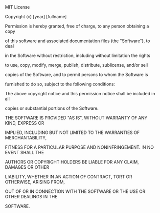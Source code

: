 MIT License

Copyright \(c\) \[year\] \[fullname\]

Permission is hereby granted, free of charge, to any person obtaining a copy

of this software and associated documentation files \(the "Software"\), to deal

in the Software without restriction, including without limitation the rights

to use, copy, modify, merge, publish, distribute, sublicense, and/or sell

copies of the Software, and to permit persons to whom the Software is

furnished to do so, subject to the following conditions:

The above copyright notice and this permission notice shall be included in all

copies or substantial portions of the Software\.

THE SOFTWARE IS PROVIDED "AS IS", WITHOUT WARRANTY OF ANY KIND, EXPRESS OR

IMPLIED, INCLUDING BUT NOT LIMITED TO THE WARRANTIES OF MERCHANTABILITY,

FITNESS FOR A PARTICULAR PURPOSE AND NONINFRINGEMENT\. IN NO EVENT SHALL THE

AUTHORS OR COPYRIGHT HOLDERS BE LIABLE FOR ANY CLAIM, DAMAGES OR OTHER

LIABILITY, WHETHER IN AN ACTION OF CONTRACT, TORT OR OTHERWISE, ARISING FROM,

OUT OF OR IN CONNECTION WITH THE SOFTWARE OR THE USE OR OTHER DEALINGS IN THE

SOFTWARE\.

